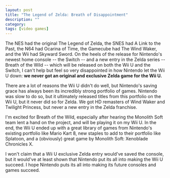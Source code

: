 ```yaml
---
layout: post
title: "The Legend of Zelda: Breath of Disappointment"
description: ""
category: 
tags: [video games]
---
```


The NES had the original The Legend of Zelda, the SNES had A Link to the Past, the N64 had Ocarina of Time, the Gamecube had The Wind Waker, and the Wii had Skyward Sword. On the heels of the release for Nintendo's newest home console -- the Switch -- and a new entry in the Zelda series -- Breath of the Wild -- which will be released on both the Wii U and the Switch, I can't help but feel so very disappointed in how Nintendo let the Wii U down: **we never got an original and exclusive Zelda game for the Wii U.**

There are a lot of reasons the Wii U didn't do well, but Nintendo's saving grace has always been its incredibly strong portfolio of games. Nintendo was slow to do so, but it ultimately released titles from this portfolio on the Wii U, but it never did so for Zelda. We got HD remasters of Wind Waker and Twilight Princess, but never a new entry in the Zelda franchise.

I'm excited for Breath of the Wild, especially after hearing the Monolith Soft team lent a hand on the project, and will be playing it on my Wii U. In the end, the Wii U ended up with a great library of games from Nintendo's existing portfolio like Mario Kart 8, new staples to add to their portfolio like Splatoon, and a (obviously) great game by Monolith Soft: Xenoblade Chronicles X.

I won't claim that a Wii U exclusive Zelda entry would've saved the console, but it would've at least shown that Nintendo put its all into making the Wii U succeed. I hope Nintendo puts its all into making its future consoles and games succeed.

